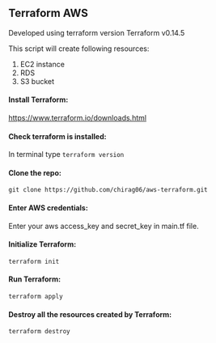 ## Terraform AWS

Developed using terraform version Terraform v0.14.5

This script will create following resources:
1. EC2 instance
2. RDS
3. S3 bucket

#### Install Terraform:
https://www.terraform.io/downloads.html

#### Check terraform is installed:
In terminal type  `terraform version`

#### Clone the repo:
`git clone https://github.com/chirag06/aws-terraform.git`

#### Enter AWS credentials:
Enter your aws access_key and secret_key in main.tf file.

#### Initialize Terraform:
`terraform init`

#### Run Terraform:
`terraform apply`

#### Destroy all the resources created by Terraform:
`terraform destroy`
